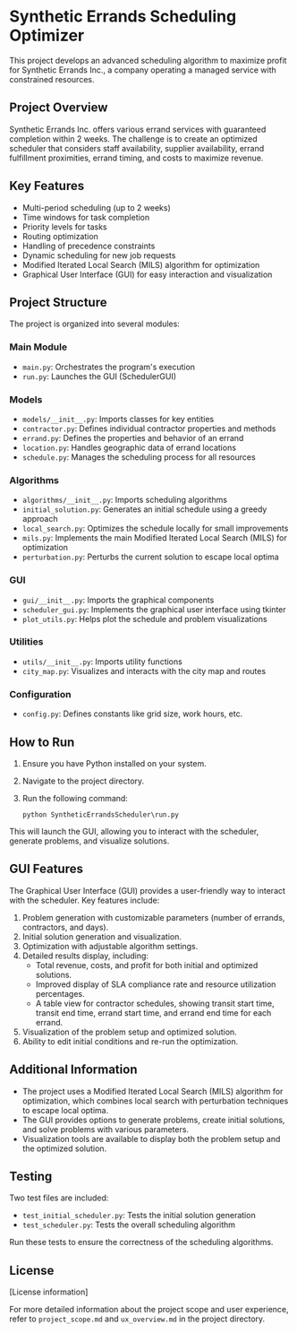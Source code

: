 # Synthetic Errands Scheduling Optimizer

This project develops an advanced scheduling algorithm to maximize profit for Synthetic Errands Inc., a company operating a managed service with constrained resources.

## Project Overview

Synthetic Errands Inc. offers various errand services with guaranteed completion within 2 weeks. The challenge is to create an optimized scheduler that considers staff availability, supplier availability, errand fulfillment proximities, errand timing, and costs to maximize revenue.

## Key Features

- Multi-period scheduling (up to 2 weeks)
- Time windows for task completion
- Priority levels for tasks
- Routing optimization
- Handling of precedence constraints
- Dynamic scheduling for new job requests
- Modified Iterated Local Search (MILS) algorithm for optimization
- Graphical User Interface (GUI) for easy interaction and visualization

## Project Structure

The project is organized into several modules:

### Main Module
- `main.py`: Orchestrates the program's execution
- `run.py`: Launches the GUI (SchedulerGUI)

### Models
- `models/__init__.py`: Imports classes for key entities
- `contractor.py`: Defines individual contractor properties and methods
- `errand.py`: Defines the properties and behavior of an errand
- `location.py`: Handles geographic data of errand locations
- `schedule.py`: Manages the scheduling process for all resources

### Algorithms
- `algorithms/__init__.py`: Imports scheduling algorithms
- `initial_solution.py`: Generates an initial schedule using a greedy approach
- `local_search.py`: Optimizes the schedule locally for small improvements
- `mils.py`: Implements the main Modified Iterated Local Search (MILS) for optimization
- `perturbation.py`: Perturbs the current solution to escape local optima

### GUI
- `gui/__init__.py`: Imports the graphical components
- `scheduler_gui.py`: Implements the graphical user interface using tkinter
- `plot_utils.py`: Helps plot the schedule and problem visualizations

### Utilities
- `utils/__init__.py`: Imports utility functions
- `city_map.py`: Visualizes and interacts with the city map and routes

### Configuration
- `config.py`: Defines constants like grid size, work hours, etc.

## How to Run

1. Ensure you have Python installed on your system.
2. Navigate to the project directory.
3. Run the following command:

   ```
   python SyntheticErrandsScheduler\run.py
   ```

This will launch the GUI, allowing you to interact with the scheduler, generate problems, and visualize solutions.

## GUI Features

The Graphical User Interface (GUI) provides a user-friendly way to interact with the scheduler. Key features include:

1. Problem generation with customizable parameters (number of errands, contractors, and days).
2. Initial solution generation and visualization.
3. Optimization with adjustable algorithm settings.
4. Detailed results display, including:
   - Total revenue, costs, and profit for both initial and optimized solutions.
   - Improved display of SLA compliance rate and resource utilization percentages.
   - A table view for contractor schedules, showing transit start time, transit end time, errand start time, and errand end time for each errand.
5. Visualization of the problem setup and optimized solution.
6. Ability to edit initial conditions and re-run the optimization.

## Additional Information

- The project uses a Modified Iterated Local Search (MILS) algorithm for optimization, which combines local search with perturbation techniques to escape local optima.
- The GUI provides options to generate problems, create initial solutions, and solve problems with various parameters.
- Visualization tools are available to display both the problem setup and the optimized solution.

## Testing

Two test files are included:
- `test_initial_scheduler.py`: Tests the initial solution generation
- `test_scheduler.py`: Tests the overall scheduling algorithm

Run these tests to ensure the correctness of the scheduling algorithms.

## License

[License information]

For more detailed information about the project scope and user experience, refer to `project_scope.md` and `ux_overview.md` in the project directory.